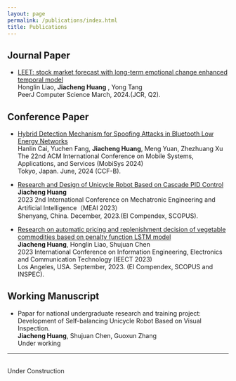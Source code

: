 ```yaml
---
layout: page
permalink: /publications/index.html
title: Publications
---
```


## Journal Paper

- [LEET: stock market forecast with long-term emotional change enhanced temporal model](https://doi.org/10.7717/peerj-cs.1969)
<br>Honglin Liao, **Jiacheng Huang** , Yong Tang
<br> PeerJ Computer Science March, 2024.(JCR, Q2).

## Conference Paper

- [Hybrid Detection Mechanism for Spoofing Attacks in Bluetooth Low Energy Networks](https://www.sigmobile.org/mobisys/2024/)
<br>Hanlin Cai, Yuchen Fang, **Jiacheng Huang**, Meng Yuan, Zhezhuang Xu
<br>The 22nd ACM International Conference on Mobile Systems, Applications, and Services (MobiSys 2024)
<br>Tokyo, Japan. June, 2024 (CCF-B).

- [Research and Design of Unicycle Robot Based on Cascade PID Control](https://www.spiedigitallibrary.org/conference-proceedings-of-spie/13071/3025507/Research-and-design-of-unicycle-robot-based-on-cascade-PID/10.1117/12.3025507.short)
<br>**Jiacheng Huang**
<br>2023 2nd International Conference on Mechatronic Engineering and Artificial Intelligence（MEAI 2023）<br>Shenyang, China. December, 2023.(EI Compendex, SCOPUS).

- [Research on automatic pricing and replenishment decision of vegetable commodities based on penalty function LSTM model](https://ieeexplore.ieee.org/document/10442643)
<br>**Jiacheng Huang**, Honglin Liao, Shujuan Chen
<br>2023 International Conference on Information Engineering, Electronics and Communication Technology (IEECT 2023)
<br>Los Angeles, USA. September, 2023. (EI Compendex, SCOPUS and INSPEC).

## Working Manuscript

- Papar for national undergraduate research and training project: Development of Self-balancing Unicycle Robot Based on Visual Inspection.<br>**Jiacheng Huang**, Shujuan Chen, Guoxun Zhang<br>Under working

---

<br>Under Construction